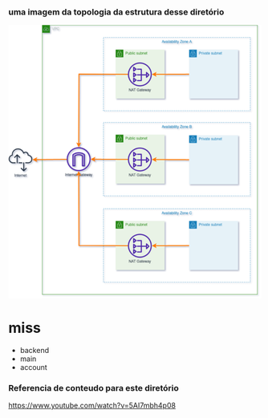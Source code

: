 ### uma imagem da topologia da estrutura desse diretório
![imagem](vpc-tf.drawio.png)

# miss
- backend
- main
- account

### Referencia de conteudo para este diretório
https://www.youtube.com/watch?v=5AI7mbh4p08